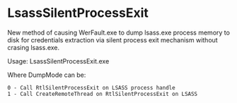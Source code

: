 # LsassSilentProcessExit
New method of causing WerFault.exe to dump lsass.exe process memory to disk for credentials extraction via silent process exit mechanism without crasing lsass.exe.

Usage:
LsassSilentProcessExit.exe <PID of LSASS.exe> <DumpMode>
  
Where DumpMode can be:

    0 - Call RtlSilentProcessExit on LSASS process handle
    1 - Call CreateRemoteThread on RtlSilentProcessExit on LSASS
